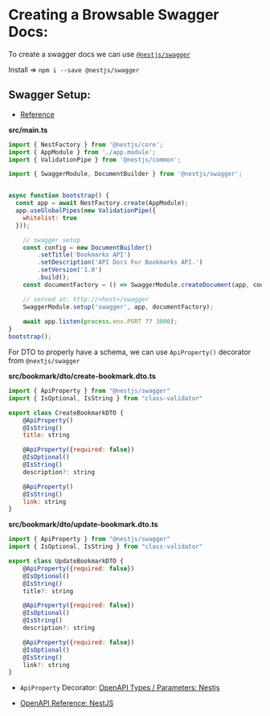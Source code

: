 # Creating a Browsable Swagger Docs:

To create a swagger docs we can use [``@nestjs/swagger``](https://www.npmjs.com/package/@nestjs/swagger)

Install => ``npm i --save @nestjs/swagger``



## Swagger Setup:

- [Reference](https://docs.nestjs.com/openapi/introduction#bootstrap)

**src/main.ts**

```js
import { NestFactory } from '@nestjs/core';
import { AppModule } from './app.module';
import { ValidationPipe } from '@nestjs/common';

import { SwaggerModule, DocumentBuilder } from '@nestjs/swagger';


async function bootstrap() {
  const app = await NestFactory.create(AppModule);
  app.useGlobalPipes(new ValidationPipe({
    whitelist: true
  }));

    // swagger setup
    const config = new DocumentBuilder()
        .setTitle('Bookmarks API')
        .setDescription('API Docs For Bookmarks API.')
        .setVersion('1.0')
        .build();
    const documentFactory = () => SwaggerModule.createDocument(app, config);

    // served at: http://<host>/swagger
    SwaggerModule.setup('swagger', app, documentFactory);
    
    await app.listen(process.env.PORT ?? 3000);
}
bootstrap();
```

For DTO to properly have a schema, we can use ``ApiProperty()`` decorator from ``@nextjs/swagger``

**src/bookmark/dto/create-bookmark.dto.ts**

```js
import { ApiProperty } from "@nestjs/swagger"
import { IsOptional, IsString } from "class-validator"

export class CreateBookmarkDTO {
    @ApiProperty()
    @IsString()
    title: string

    @ApiProperty({required: false})
    @IsOptional()
    @IsString()
    description?: string

    @ApiProperty()
    @IsString()
    link: string
}
```


**src/bookmark/dto/update-bookmark.dto.ts**

```js
import { ApiProperty } from "@nestjs/swagger"
import { IsOptional, IsString } from "class-validator"

export class UpdateBookmarkDTO {
    @ApiProperty({required: false})
    @IsOptional()
    @IsString()
    title?: string

    @ApiProperty({required: false})
    @IsOptional()
    @IsString()
    description?: string

    @ApiProperty({required: false})
    @IsOptional()
    @IsString()
    link?: string
}
```

- `ApiProperty` Decorator: [OpenAPI Types / Parameters: Nestjs](https://docs.nestjs.com/openapi/types-and-parameters)

- [OpenAPI Reference: NestJS](https://docs.nestjs.com/openapi/introduction)
